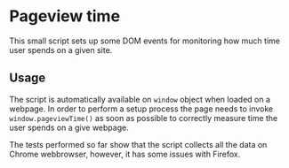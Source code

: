 # Pageview time

This small script sets up some DOM events for monitoring how much time user spends on a given site.

## Usage

The script is automatically available on `window` object when loaded on a webpage. In order to perform a setup process the page
needs to invoke `window.pageviewTime()` as soon as possible to correctly measure time the user spends on a give webpage.

The tests performed so far show that the script collects all the data on Chrome webbrowser, however, it has some issues with Firefox.